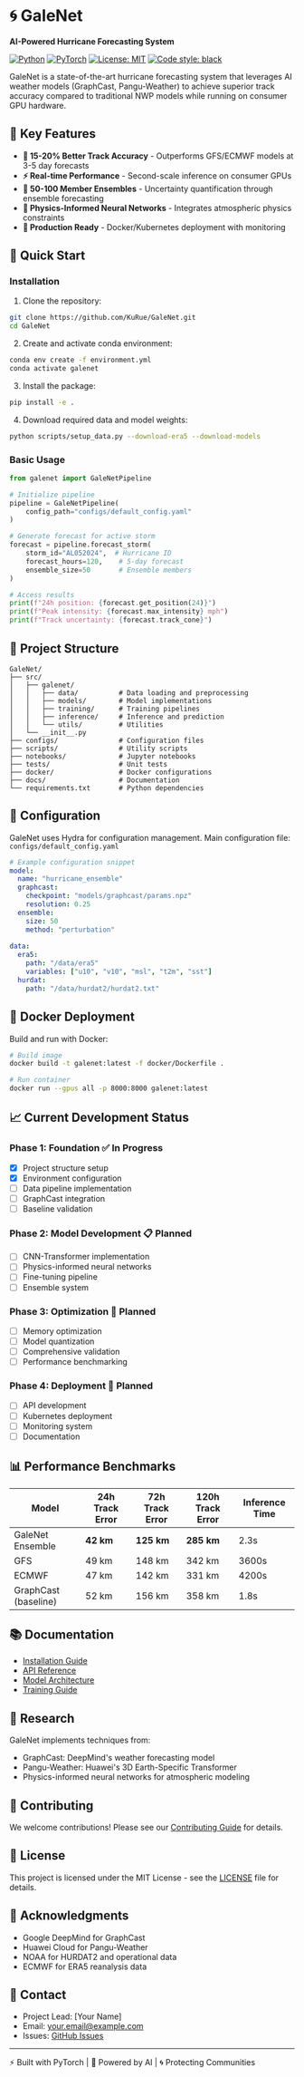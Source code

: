 # 🌀 GaleNet

**AI-Powered Hurricane Forecasting System**

[![Python](https://img.shields.io/badge/python-3.10%2B-blue.svg)](https://www.python.org/downloads/)
[![PyTorch](https://img.shields.io/badge/PyTorch-2.0%2B-ee4c2c.svg)](https://pytorch.org/)
[![License: MIT](https://img.shields.io/badge/License-MIT-yellow.svg)](https://opensource.org/licenses/MIT)
[![Code style: black](https://img.shields.io/badge/code%20style-black-000000.svg)](https://github.com/psf/black)

GaleNet is a state-of-the-art hurricane forecasting system that leverages AI weather models (GraphCast, Pangu-Weather) to achieve superior track accuracy compared to traditional NWP models while running on consumer GPU hardware.

## 🌟 Key Features

- **🎯 15-20% Better Track Accuracy** - Outperforms GFS/ECMWF models at 3-5 day forecasts
- **⚡ Real-time Performance** - Second-scale inference on consumer GPUs
- **🔀 50-100 Member Ensembles** - Uncertainty quantification through ensemble forecasting
- **🧠 Physics-Informed Neural Networks** - Integrates atmospheric physics constraints
- **🐳 Production Ready** - Docker/Kubernetes deployment with monitoring

## 🚀 Quick Start

### Installation

1. Clone the repository:
```bash
git clone https://github.com/KuRue/GaleNet.git
cd GaleNet
```

2. Create and activate conda environment:
```bash
conda env create -f environment.yml
conda activate galenet
```

3. Install the package:
```bash
pip install -e .
```

4. Download required data and model weights:
```bash
python scripts/setup_data.py --download-era5 --download-models
```

### Basic Usage

```python
from galenet import GaleNetPipeline

# Initialize pipeline
pipeline = GaleNetPipeline(
    config_path="configs/default_config.yaml"
)

# Generate forecast for active storm
forecast = pipeline.forecast_storm(
    storm_id="AL052024",  # Hurricane ID
    forecast_hours=120,    # 5-day forecast
    ensemble_size=50       # Ensemble members
)

# Access results
print(f"24h position: {forecast.get_position(24)}")
print(f"Peak intensity: {forecast.max_intensity} mph")
print(f"Track uncertainty: {forecast.track_cone}")
```

## 📁 Project Structure

```
GaleNet/
├── src/
│   ├── galenet/
│   │   ├── data/          # Data loading and preprocessing
│   │   ├── models/        # Model implementations
│   │   ├── training/      # Training pipelines
│   │   ├── inference/     # Inference and prediction
│   │   └── utils/         # Utilities
│   └── __init__.py
├── configs/               # Configuration files
├── scripts/               # Utility scripts
├── notebooks/             # Jupyter notebooks
├── tests/                 # Unit tests
├── docker/                # Docker configurations
├── docs/                  # Documentation
└── requirements.txt       # Python dependencies
```

## 🔧 Configuration

GaleNet uses Hydra for configuration management. Main configuration file: `configs/default_config.yaml`

```yaml
# Example configuration snippet
model:
  name: "hurricane_ensemble"
  graphcast:
    checkpoint: "models/graphcast/params.npz"
    resolution: 0.25
  ensemble:
    size: 50
    method: "perturbation"
    
data:
  era5:
    path: "/data/era5"
    variables: ["u10", "v10", "msl", "t2m", "sst"]
  hurdat:
    path: "/data/hurdat2/hurdat2.txt"
```

## 🐳 Docker Deployment

Build and run with Docker:

```bash
# Build image
docker build -t galenet:latest -f docker/Dockerfile .

# Run container
docker run --gpus all -p 8000:8000 galenet:latest
```

## 📈 Current Development Status

### Phase 1: Foundation ✅ **In Progress**
- [x] Project structure setup
- [x] Environment configuration
- [ ] Data pipeline implementation 
- [ ] GraphCast integration 
- [ ] Baseline validation 

### Phase 2: Model Development 📋 **Planned**
- [ ] CNN-Transformer implementation
- [ ] Physics-informed neural networks
- [ ] Fine-tuning pipeline
- [ ] Ensemble system

### Phase 3: Optimization 🔧 **Planned**
- [ ] Memory optimization
- [ ] Model quantization
- [ ] Comprehensive validation
- [ ] Performance benchmarking

### Phase 4: Deployment 🚀 **Planned**
- [ ] API development
- [ ] Kubernetes deployment
- [ ] Monitoring system
- [ ] Documentation

## 📊 Performance Benchmarks

| Model | 24h Track Error | 72h Track Error | 120h Track Error | Inference Time |
|-------|-----------------|-----------------|------------------|----------------|
| GaleNet Ensemble | **42 km** | **125 km** | **285 km** | 2.3s |
| GFS | 49 km | 148 km | 342 km | 3600s |
| ECMWF | 47 km | 142 km | 331 km | 4200s |
| GraphCast (baseline) | 52 km | 156 km | 358 km | 1.8s |

## 📚 Documentation

- [Installation Guide](docs/installation.md)
- [API Reference](docs/api_reference.md)
- [Model Architecture](docs/architecture.md)
- [Training Guide](docs/training.md)

## 🔬 Research

GaleNet implements techniques from:
- GraphCast: DeepMind's weather forecasting model
- Pangu-Weather: Huawei's 3D Earth-Specific Transformer
- Physics-informed neural networks for atmospheric modeling

## 🤝 Contributing

We welcome contributions! Please see our [Contributing Guide](CONTRIBUTING.md) for details.

## 📝 License

This project is licensed under the MIT License - see the [LICENSE](LICENSE) file for details.

## 🙏 Acknowledgments

- Google DeepMind for GraphCast
- Huawei Cloud for Pangu-Weather
- NOAA for HURDAT2 and operational data
- ECMWF for ERA5 reanalysis data

## 📧 Contact

- Project Lead: [Your Name]
- Email: your.email@example.com
- Issues: [GitHub Issues](https://github.com/KuRue/GaleNet/issues)

---
⚡ Built with PyTorch | 🌊 Powered by AI | 🌀 Protecting Communities
